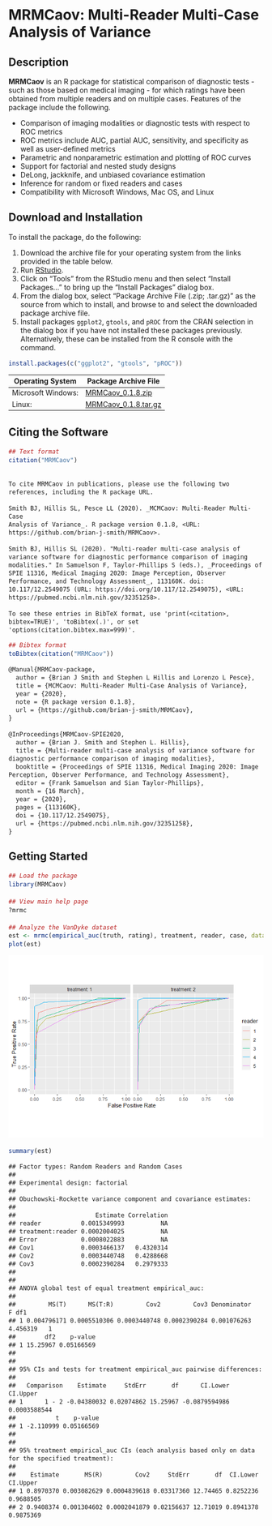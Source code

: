 MRMCaov: Multi-Reader Multi-Case Analysis of Variance
================

## Description

**MRMCaov** is an R package for statistical comparison of diagnostic
tests - such as those based on medical imaging - for which ratings have
been obtained from multiple readers and on multiple cases. Features of
the package include the following.

  - Comparison of imaging modalities or diagnostic tests with respect to
    ROC metrics
  - ROC metrics include AUC, partial AUC, sensitivity, and specificity
    as well as user-defined metrics
  - Parametric and nonparametric estimation and plotting of ROC curves
  - Support for factorial and nested study designs
  - DeLong, jackknife, and unbiased covariance estimation
  - Inference for random or fixed readers and cases
  - Compatibility with Microsoft Windows, Mac OS, and Linux

## Download and Installation

To install the package, do the following:

1.  Download the archive file for your operating system from the links
    provided in the table below.
2.  Run [RStudio](https://www.rstudio.com/products/rstudio/).
3.  Click on “Tools” from the RStudio menu and then select “Install
    Packages…” to bring up the “Install Packages” dialog box.
4.  From the dialog box, select “Package Archive File (.zip; .tar.gz)”
    as the source from which to install, and browse to and select the
    downloaded package archive file.
5.  Install packages `ggplot2`, `gtools`, and `pROC` from the CRAN
    selection in the dialog box if you have not installed these packages
    previously. Alternatively, these can be installed from the R console
    with the command.

<!-- end list -->

``` r
install.packages(c("ggplot2", "gtools", "pROC"))
```

| Operating System   | Package Archive File                                                                                                                    |
| ------------------ | --------------------------------------------------------------------------------------------------------------------------------------- |
| Microsoft Windows: | [MRMCaov\_0.1.8.zip](https://iowa-my.sharepoint.com/:u:/g/personal/bjsmith_uiowa_edu/Ed0_WcuPbe5LkhapFOzmQYMB72GSKzNQmhnpUDWPh7nheg)    |
| Linux:             | [MRMCaov\_0.1.8.tar.gz](https://iowa-my.sharepoint.com/:u:/g/personal/bjsmith_uiowa_edu/ESAtW6VQ2MlKu2Dk_dmYbK8B8niyS2p0igKuQ8vtfvqDVA) |

## Citing the Software

``` r
## Text format
citation("MRMCaov")
```

``` 

To cite MRMCaov in publications, please use the following two
references, including the R package URL.

Smith BJ, Hillis SL, Pesce LL (2020). _MCMCaov: Multi-Reader Multi-Case
Analysis of Variance_. R package version 0.1.8, <URL:
https://github.com/brian-j-smith/MRMCaov>.

Smith BJ, Hillis SL (2020). "Multi-reader multi-case analysis of
variance software for diagnostic performance comparison of imaging
modalities." In Samuelson F, Taylor-Phillips S (eds.), _Proceedings of
SPIE 11316, Medical Imaging 2020: Image Perception, Observer
Performance, and Technology Assessment_, 113160K. doi:
10.117/12.2549075 (URL: https://doi.org/10.117/12.2549075), <URL:
https://pubmed.ncbi.nlm.nih.gov/32351258>.

To see these entries in BibTeX format, use 'print(<citation>,
bibtex=TRUE)', 'toBibtex(.)', or set
'options(citation.bibtex.max=999)'.
```

``` r
## Bibtex format
toBibtex(citation("MRMCaov"))
```

    @Manual{MRMCaov-package,
      author = {Brian J Smith and Stephen L Hillis and Lorenzo L Pesce},
      title = {MCMCaov: Multi-Reader Multi-Case Analysis of Variance},
      year = {2020},
      note = {R package version 0.1.8},
      url = {https://github.com/brian-j-smith/MRMCaov},
    }
    
    @InProceedings{MRMCaov-SPIE2020,
      author = {Brian J. Smith and Stephen L. Hillis},
      title = {Multi-reader multi-case analysis of variance software for diagnostic performance comparison of imaging modalities},
      booktitle = {Proceedings of SPIE 11316, Medical Imaging 2020: Image Perception, Observer Performance, and Technology Assessment},
      editor = {Frank Samuelson and Sian Taylor-Phillips},
      month = {16 March},
      year = {2020},
      pages = {113160K},
      doi = {10.117/12.2549075},
      url = {https://pubmed.ncbi.nlm.nih.gov/32351258},
    }

## Getting Started

``` r
## Load the package
library(MRMCaov)

## View main help page
?mrmc

## Analyze the VanDyke dataset
est <- mrmc(empirical_auc(truth, rating), treatment, reader, case, data = VanDyke)
plot(est)
```

![](README_files/figure-gfm/mrmc-1.png)<!-- -->

``` r
summary(est)
```

    ## Factor types: Random Readers and Random Cases
    ## 
    ## Experimental design: factorial 
    ## 
    ## Obuchowski-Rockette variance component and covariance estimates:
    ## 
    ##                      Estimate Correlation
    ## reader           0.0015349993          NA
    ## treatment:reader 0.0002004025          NA
    ## Error            0.0008022883          NA
    ## Cov1             0.0003466137   0.4320314
    ## Cov2             0.0003440748   0.4288668
    ## Cov3             0.0002390284   0.2979333
    ## 
    ## 
    ## ANOVA global test of equal treatment empirical_auc:
    ## 
    ##         MS(T)      MS(T:R)         Cov2         Cov3 Denominator        F df1
    ## 1 0.004796171 0.0005510306 0.0003440748 0.0002390284 0.001076263 4.456319   1
    ##        df2    p-value
    ## 1 15.25967 0.05166569
    ## 
    ## 
    ## 95% CIs and tests for treatment empirical_auc pairwise differences:
    ## 
    ##   Comparison    Estimate     StdErr       df      CI.Lower      CI.Upper
    ## 1      1 - 2 -0.04380032 0.02074862 15.25967 -0.0879594986  0.0003588544
    ##           t    p-value
    ## 1 -2.110999 0.05166569
    ## 
    ## 
    ## 95% treatment empirical_auc CIs (each analysis based only on data for the specified treatment):
    ## 
    ##    Estimate       MS(R)         Cov2     StdErr       df  CI.Lower  CI.Upper
    ## 1 0.8970370 0.003082629 0.0004839618 0.03317360 12.74465 0.8252236 0.9688505
    ## 2 0.9408374 0.001304602 0.0002041879 0.02156637 12.71019 0.8941378 0.9875369
